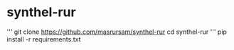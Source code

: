 # synthel-rur
'''
git clone https://github.com/masrursam/synthel-rur
cd synthel-rur
'''
pip install -r requirements.txt
